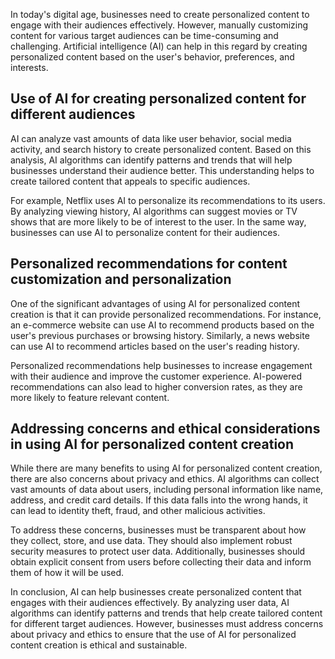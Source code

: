 
In today's digital age, businesses need to create personalized content to engage with their audiences effectively. However, manually customizing content for various target audiences can be time-consuming and challenging. Artificial intelligence (AI) can help in this regard by creating personalized content based on the user's behavior, preferences, and interests.

Use of AI for creating personalized content for different audiences
-------------------------------------------------------------------

AI can analyze vast amounts of data like user behavior, social media activity, and search history to create personalized content. Based on this analysis, AI algorithms can identify patterns and trends that will help businesses understand their audience better. This understanding helps to create tailored content that appeals to specific audiences.

For example, Netflix uses AI to personalize its recommendations to its users. By analyzing viewing history, AI algorithms can suggest movies or TV shows that are more likely to be of interest to the user. In the same way, businesses can use AI to personalize content for their audiences.

Personalized recommendations for content customization and personalization
--------------------------------------------------------------------------

One of the significant advantages of using AI for personalized content creation is that it can provide personalized recommendations. For instance, an e-commerce website can use AI to recommend products based on the user's previous purchases or browsing history. Similarly, a news website can use AI to recommend articles based on the user's reading history.

Personalized recommendations help businesses to increase engagement with their audience and improve the customer experience. AI-powered recommendations can also lead to higher conversion rates, as they are more likely to feature relevant content.

Addressing concerns and ethical considerations in using AI for personalized content creation
--------------------------------------------------------------------------------------------

While there are many benefits to using AI for personalized content creation, there are also concerns about privacy and ethics. AI algorithms can collect vast amounts of data about users, including personal information like name, address, and credit card details. If this data falls into the wrong hands, it can lead to identity theft, fraud, and other malicious activities.

To address these concerns, businesses must be transparent about how they collect, store, and use data. They should also implement robust security measures to protect user data. Additionally, businesses should obtain explicit consent from users before collecting their data and inform them of how it will be used.

In conclusion, AI can help businesses create personalized content that engages with their audiences effectively. By analyzing user data, AI algorithms can identify patterns and trends that help create tailored content for different target audiences. However, businesses must address concerns about privacy and ethics to ensure that the use of AI for personalized content creation is ethical and sustainable.
